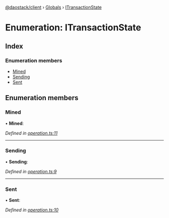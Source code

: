 [@daostack/client](../README.md) › [Globals](../globals.md) › [ITransactionState](itransactionstate.md)

# Enumeration: ITransactionState

## Index

### Enumeration members

* [Mined](itransactionstate.md#mined)
* [Sending](itransactionstate.md#sending)
* [Sent](itransactionstate.md#sent)

## Enumeration members

###  Mined

• **Mined**:

*Defined in [operation.ts:11](https://github.com/daostack/client/blob/18967ff/src/operation.ts#L11)*

___

###  Sending

• **Sending**:

*Defined in [operation.ts:9](https://github.com/daostack/client/blob/18967ff/src/operation.ts#L9)*

___

###  Sent

• **Sent**:

*Defined in [operation.ts:10](https://github.com/daostack/client/blob/18967ff/src/operation.ts#L10)*
